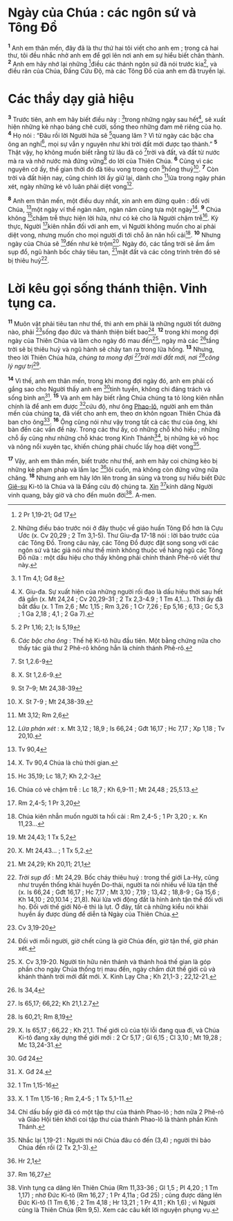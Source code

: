 # Ngày của Chúa : các ngôn sứ và Tông Đồ
<sup><b>1</b></sup> Anh em thân mến, đây đã là thư thứ hai tôi viết cho anh em ; trong cả hai thư, tôi đều nhắc nhở anh em để gợi lên nơi anh em sự hiểu biết chân thành. <sup><b>2</b></sup> Anh em hãy nhớ lại những [^1@-fb9308ce-cf14-4be7-87ad-b7707f60d5f7]điều các thánh ngôn sứ đã nói trước kia[^1-fb9308ce-cf14-4be7-87ad-b7707f60d5f7], và điều răn của Chúa, Đấng Cứu Độ, mà các Tông Đồ của anh em đã truyền lại.

# Các thầy dạy giả hiệu
<sup><b>3</b></sup> Trước tiên, anh em hãy biết điều này : [^2@-fb9308ce-cf14-4be7-87ad-b7707f60d5f7]trong những ngày sau hết[^2-fb9308ce-cf14-4be7-87ad-b7707f60d5f7], sẽ xuất hiện những kẻ nhạo báng chê cười, sống theo những đam mê riêng của họ. <sup><b>4</b></sup> Họ nói : “Đâu rồi lời Người hứa sẽ [^3@-fb9308ce-cf14-4be7-87ad-b7707f60d5f7]quang lâm ? Vì từ ngày các bậc cha ông an nghỉ[^3-fb9308ce-cf14-4be7-87ad-b7707f60d5f7], mọi sự vẫn y nguyên như khi trời đất mới được tạo thành.” <sup><b>5</b></sup> Thật vậy, họ không muốn biết rằng từ lâu đã có [^4@-fb9308ce-cf14-4be7-87ad-b7707f60d5f7]trời và đất, và đất từ nước mà ra và nhờ nước mà đứng vững[^4-fb9308ce-cf14-4be7-87ad-b7707f60d5f7] do lời của Thiên Chúa. <sup><b>6</b></sup> Cũng vì các nguyên cớ ấy, thế gian thời đó đã tiêu vong trong cơn [^5@-fb9308ce-cf14-4be7-87ad-b7707f60d5f7]hồng thuỷ[^5-fb9308ce-cf14-4be7-87ad-b7707f60d5f7]. <sup><b>7</b></sup> Còn trời và đất hiện nay, cũng chính lời ấy giữ lại, dành cho [^6@-fb9308ce-cf14-4be7-87ad-b7707f60d5f7]lửa trong ngày phán xét, ngày những kẻ vô luân phải diệt vong[^6-fb9308ce-cf14-4be7-87ad-b7707f60d5f7].

<sup><b>8</b></sup> Anh em thân mến, một điều duy nhất, xin anh em đừng quên : đối với Chúa, [^7@-fb9308ce-cf14-4be7-87ad-b7707f60d5f7]một ngày ví thể ngàn năm, ngàn năm cũng tựa một ngày[^7-fb9308ce-cf14-4be7-87ad-b7707f60d5f7]. <sup><b>9</b></sup> Chúa không [^8@-fb9308ce-cf14-4be7-87ad-b7707f60d5f7]chậm trễ thực hiện lời hứa, như có kẻ cho là Người chậm trễ[^8-fb9308ce-cf14-4be7-87ad-b7707f60d5f7]. Kỳ thực, Người [^9@-fb9308ce-cf14-4be7-87ad-b7707f60d5f7]kiên nhẫn đối với anh em, vì Người không muốn cho ai phải diệt vong, nhưng muốn cho mọi người đi tới chỗ ăn năn hối cải[^9-fb9308ce-cf14-4be7-87ad-b7707f60d5f7]. <sup><b>10</b></sup> Nhưng ngày của Chúa sẽ [^10@-fb9308ce-cf14-4be7-87ad-b7707f60d5f7]đến như kẻ trộm[^10-fb9308ce-cf14-4be7-87ad-b7707f60d5f7]. Ngày đó, các tầng trời sẽ ầm ầm sụp đổ, ngũ hành bốc cháy tiêu tan, [^11@-fb9308ce-cf14-4be7-87ad-b7707f60d5f7]mặt đất và các công trình trên đó sẽ bị thiêu huỷ[^11-fb9308ce-cf14-4be7-87ad-b7707f60d5f7].

# Lời kêu gọi sống thánh thiện. Vinh tụng ca.
<sup><b>11</b></sup> Muôn vật phải tiêu tan như thế, thì anh em phải là những người tốt dường nào, phải [^12@-fb9308ce-cf14-4be7-87ad-b7707f60d5f7]sống đạo đức và thánh thiện biết bao[^12-fb9308ce-cf14-4be7-87ad-b7707f60d5f7], <sup><b>12</b></sup> trong khi mong đợi ngày của Thiên Chúa và làm cho ngày đó mau đến[^13-fb9308ce-cf14-4be7-87ad-b7707f60d5f7], ngày mà các [^13@-fb9308ce-cf14-4be7-87ad-b7707f60d5f7]tầng trời sẽ bị thiêu huỷ và ngũ hành sẽ chảy tan ra trong lửa hồng. <sup><b>13</b></sup> Nhưng, theo lời Thiên Chúa hứa, *chúng ta mong đợi [^14@-fb9308ce-cf14-4be7-87ad-b7707f60d5f7]trời mới đất mới, nơi [^15@-fb9308ce-cf14-4be7-87ad-b7707f60d5f7]công lý ngự trị*[^14-fb9308ce-cf14-4be7-87ad-b7707f60d5f7].

<sup><b>14</b></sup> Vì thế, anh em thân mến, trong khi mong đợi ngày đó, anh em phải cố gắng sao cho Người thấy anh em [^16@-fb9308ce-cf14-4be7-87ad-b7707f60d5f7]tinh tuyền, không chi đáng trách và sống bình an[^15-fb9308ce-cf14-4be7-87ad-b7707f60d5f7]. <sup><b>15</b></sup> Và anh em hãy biết rằng Chúa chúng ta tỏ lòng kiên nhẫn chính là để anh em được [^17@-fb9308ce-cf14-4be7-87ad-b7707f60d5f7]cứu độ, như ông [Phao-lô](), người anh em thân mến của chúng ta, đã viết cho anh em, theo ơn khôn ngoan Thiên Chúa đã ban cho ông[^16-fb9308ce-cf14-4be7-87ad-b7707f60d5f7]. <sup><b>16</b></sup> Ông cũng nói như vậy trong tất cả các thư của ông, khi bàn đến các vấn đề này. Trong các thư ấy, có những chỗ khó hiểu ; những chỗ ấy cũng như những chỗ khác trong Kinh Thánh[^17-fb9308ce-cf14-4be7-87ad-b7707f60d5f7], bị những kẻ vô học và nông nổi xuyên tạc, khiến chúng phải chuốc lấy hoạ diệt vong[^18-fb9308ce-cf14-4be7-87ad-b7707f60d5f7].

<sup><b>17</b></sup> Vậy, anh em thân mến, biết trước như thế, anh em hãy coi chừng kẻo bị những kẻ phạm pháp và lầm lạc [^18@-fb9308ce-cf14-4be7-87ad-b7707f60d5f7]lôi cuốn, mà không còn đứng vững nữa chăng. <sup><b>18</b></sup> Nhưng anh em hãy lớn lên trong ân sủng và trong sự hiểu biết Đức [Giê-su]() Ki-tô là Chúa và là Đấng cứu độ chúng ta. [Xin]() [^19@-fb9308ce-cf14-4be7-87ad-b7707f60d5f7]kính dâng Người vinh quang, bây giờ và cho đến muôn đời[^19-fb9308ce-cf14-4be7-87ad-b7707f60d5f7]. A-men.

[^1-fb9308ce-cf14-4be7-87ad-b7707f60d5f7]: Những điều báo trước nói ở đây thuộc về giáo huấn Tông Đồ hơn là Cựu Ước (x. Cv 20,29 ; 2 Tm 3,1-5). Thư Giu-đa 17-18 nói : lời báo trước của các Tông Đồ. Trong câu này, các Tông Đồ được đặt song song với các ngôn sứ và tác giả nói như thể mình không thuộc về hàng ngũ các Tông Đồ nữa : một dấu hiệu cho thấy không phải chính thánh Phê-rô viết thư này.
[^2-fb9308ce-cf14-4be7-87ad-b7707f60d5f7]: X. Giu-đa. Sự xuất hiện của những người rối đạo là dấu hiệu thời sau hết đã gần (x. Mt 24,24 ; Cv 20,29-31 ; 2 Tx 2,3-4.9 ; 1 Tm 4,1...). Thời ấy đã bắt đầu (x. 1 Tm 2,6 ; Mc 1,15 ; Rm 3,26 ; 1 Cr 7,26 ; Ep 5,16 ; 6,13 ; Gc 5,3 ; 1 Ga 2,18 ; 4,1 ; 2 Ga 7).
[^3-fb9308ce-cf14-4be7-87ad-b7707f60d5f7]: *Các bậc cha ông* : Thế hệ Ki-tô hữu đầu tiên. Một bằng chứng nữa cho thấy tác giả thư 2 Phê-rô không hẳn là chính thánh Phê-rô.
[^4-fb9308ce-cf14-4be7-87ad-b7707f60d5f7]: X. St 1,2.6-9.
[^5-fb9308ce-cf14-4be7-87ad-b7707f60d5f7]: X. St 7-9 ; Mt 24,38-39.
[^6-fb9308ce-cf14-4be7-87ad-b7707f60d5f7]: *Lửa phán xét* : x. Mt 3,12 ; 18,9 ; Is 66,24 ; Gđt 16,17 ; Hc 7,17 ; Xp 1,18 ; Tv 20,10.
[^7-fb9308ce-cf14-4be7-87ad-b7707f60d5f7]: X. Tv 90,4 Chúa là chủ thời gian.
[^8-fb9308ce-cf14-4be7-87ad-b7707f60d5f7]: Chúa có vẻ chậm trễ : Lc 18,7 ; Kh 6,9-11 ; Mt 24,48 ; 25,5.13.
[^9-fb9308ce-cf14-4be7-87ad-b7707f60d5f7]: Chúa kiên nhẫn muốn người ta hối cải : Rm 2,4-5 ; 1 Pr 3,20 ; x. Kn 11,23...
[^10-fb9308ce-cf14-4be7-87ad-b7707f60d5f7]: X. Mt 24,43... ; 1 Tx 5,2.
[^11-fb9308ce-cf14-4be7-87ad-b7707f60d5f7]: *Trời sụp đổ* : Mt 24,29. Bốc cháy thiêu huỷ : trong thế giới La-Hy, cũng như truyền thống khải huyền Do-thái, người ta nói nhiều về lửa tận thế (x. Is 66,24 ; Gđt 16,17 ; Hc 7,17 ; Mt 3,10 ; 7,19 ; 13,42 ; 18,8-9 ; Ga 15,6 ; Kh 14,10 ; 20,10.14 ; 21,8). Núi lửa với động đất là hình ảnh tận thế đối với họ. Đối với thế giới Nô-ê thì là lụt. Ở đây, tất cả những kiểu nói khải huyền ấy được dùng để diễn tả Ngày của Thiên Chúa.
[^12-fb9308ce-cf14-4be7-87ad-b7707f60d5f7]: Đối với mỗi người, giờ chết cũng là giờ Chúa đến, giờ tận thế, giờ phán xét.
[^13-fb9308ce-cf14-4be7-87ad-b7707f60d5f7]: X. Cv 3,19-20. Người tín hữu nên thánh và thánh hoá thế gian là góp phần cho ngày Chúa thống trị mau đến, ngày chấm dứt thế giới cũ và khánh thành trời mới đất mới. X. Kinh Lạy Cha ; Kh 21,1-3 ; 22,12-21.
[^14-fb9308ce-cf14-4be7-87ad-b7707f60d5f7]: X. Is 65,17 ; 66,22 ; Kh 21,1. Thế giới cũ của tội lỗi đang qua đi, và Chúa Ki-tô đang xây dựng thế giới mới : 2 Cr 5,17 ; Gl 6,15 ; Cl 3,10 ; Mt 19,28 ; Mc 13,24-31.
[^15-fb9308ce-cf14-4be7-87ad-b7707f60d5f7]: X. Gđ 24.
[^16-fb9308ce-cf14-4be7-87ad-b7707f60d5f7]: X. 1 Tm 1,15-16 ; Rm 2,4-5 ; 1 Tx 5,1-11.
[^17-fb9308ce-cf14-4be7-87ad-b7707f60d5f7]: Chỉ dấu bấy giờ đã có một tập thư của thánh Phao-lô ; hơn nữa 2 Phê-rô và Giáo Hội tiên khởi coi tập thư của thánh Phao-lô là thành phần Kinh Thánh.
[^18-fb9308ce-cf14-4be7-87ad-b7707f60d5f7]: Nhắc lại 1,19-21 : Người thì nói Chúa đâu có đến (3,4) ; người thì bảo Chúa đến rồi (2 Tx 2,1-3).
[^19-fb9308ce-cf14-4be7-87ad-b7707f60d5f7]: Vinh tụng ca dâng lên Thiên Chúa (Rm 11,33-36 ; Gl 1,5 ; Pl 4,20 ; 1 Tm 1,17) ; nhờ Đức Ki-tô (Rm 16,27 ; 1 Pr 4,11a ; Gđ 25) ; cũng được dâng lên Đức Ki-tô (1 Tm 6,16 ; 2 Tm 4,18 ; Hr 13,21 ; 1 Pr 4,11 ; Kh 1,6) ; vì Người cũng là Thiên Chúa (Rm 9,5). Xem các câu kết lời nguyện phụng vụ.
[^1@-fb9308ce-cf14-4be7-87ad-b7707f60d5f7]: 2 Pr 1,19-21; Gđ 17
[^2@-fb9308ce-cf14-4be7-87ad-b7707f60d5f7]: 1 Tm 4,1; Gđ 8
[^3@-fb9308ce-cf14-4be7-87ad-b7707f60d5f7]: 2 Pr 1,16; 2,1; Is 5,19
[^4@-fb9308ce-cf14-4be7-87ad-b7707f60d5f7]: St 1,2.6-9
[^5@-fb9308ce-cf14-4be7-87ad-b7707f60d5f7]: St 7–9; Mt 24,38-39
[^6@-fb9308ce-cf14-4be7-87ad-b7707f60d5f7]: Mt 3,12; Rm 2,6
[^7@-fb9308ce-cf14-4be7-87ad-b7707f60d5f7]: Tv 90,4
[^8@-fb9308ce-cf14-4be7-87ad-b7707f60d5f7]: Hc 35,19; Lc 18,7; Kh 2,2-3
[^9@-fb9308ce-cf14-4be7-87ad-b7707f60d5f7]: Rm 2,4-5; 1 Pr 3,20
[^10@-fb9308ce-cf14-4be7-87ad-b7707f60d5f7]: Mt 24,43; 1 Tx 5,2
[^11@-fb9308ce-cf14-4be7-87ad-b7707f60d5f7]: Mt 24,29; Kh 20,11; 21,1
[^12@-fb9308ce-cf14-4be7-87ad-b7707f60d5f7]: Cv 3,19-20
[^13@-fb9308ce-cf14-4be7-87ad-b7707f60d5f7]: Is 34,4
[^14@-fb9308ce-cf14-4be7-87ad-b7707f60d5f7]: Is 65,17; 66,22; Kh 21,1.2.7
[^15@-fb9308ce-cf14-4be7-87ad-b7707f60d5f7]: Is 60,21; Rm 8,19
[^16@-fb9308ce-cf14-4be7-87ad-b7707f60d5f7]: Gđ 24
[^17@-fb9308ce-cf14-4be7-87ad-b7707f60d5f7]: 1 Tm 1,15-16
[^18@-fb9308ce-cf14-4be7-87ad-b7707f60d5f7]: Hr 2,1
[^19@-fb9308ce-cf14-4be7-87ad-b7707f60d5f7]: Rm 16,27